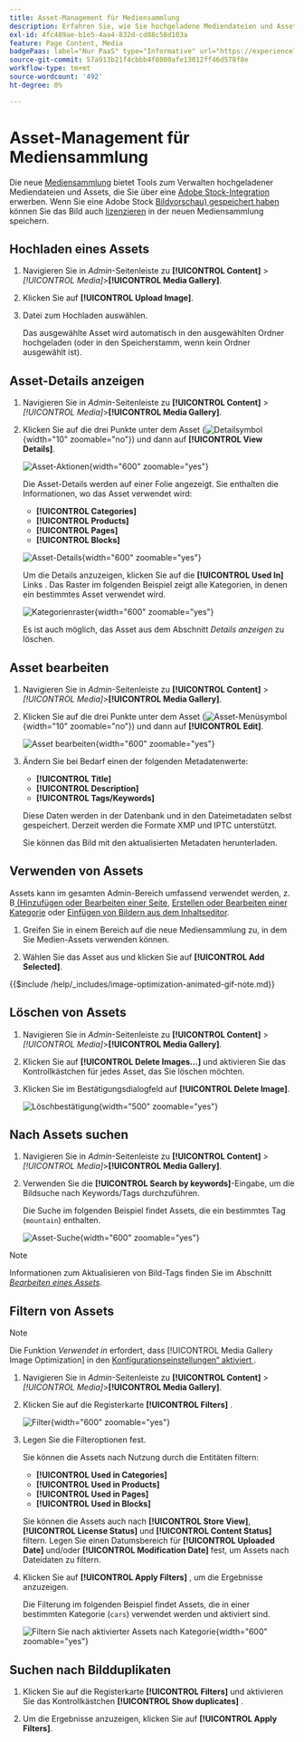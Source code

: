 ```yaml
---
title: Asset-Management für Mediensammlung
description: Erfahren Sie, wie Sie hochgeladene Mediendateien und Assets verwalten, die Sie über eine Adobe Stock-Integration erhalten.
exl-id: 4fc489ae-b1e5-4aa4-832d-cd88c58d103a
feature: Page Content, Media
badgePaas: label="Nur PaaS" type="Informative" url="https://experienceleague.adobe.com/de/docs/commerce/user-guides/product-solutions" tooltip="Gilt nur für Adobe Commerce in Cloud-Projekten (von Adobe verwaltete PaaS-Infrastruktur) und lokale Projekte."
source-git-commit: 57a913b21f4cbbb4f0800afe13012ff46d578f8e
workflow-type: tm+mt
source-wordcount: '492'
ht-degree: 0%

---
```


# Asset-Management für Mediensammlung

Die neue [Mediensammlung](media-gallery.md) bietet Tools zum Verwalten hochgeladener Mediendateien und Assets, die Sie über eine [Adobe Stock-Integration](adobe-stock.md) erwerben. Wenn Sie eine Adobe Stock [Bildvorschau) gespeichert haben](adobe-stock-save-preview.md) können Sie das Bild auch [lizenzieren](adobe-stock-license-image.md) in der neuen Mediensammlung speichern.

## Hochladen eines Assets

1. Navigieren Sie in _Admin_-Seitenleiste zu **[!UICONTROL Content]** > _[!UICONTROL Media]_>**[!UICONTROL Media Gallery]**.

1. Klicken Sie auf **[!UICONTROL Upload Image]**.

1. Datei zum Hochladen auswählen.

   Das ausgewählte Asset wird automatisch in den ausgewählten Ordner hochgeladen (oder in den Speicherstamm, wenn kein Ordner ausgewählt ist).

## Asset-Details anzeigen

1. Navigieren Sie in _Admin_-Seitenleiste zu **[!UICONTROL Content]** > _[!UICONTROL Media]_>**[!UICONTROL Media Gallery]**.

1. Klicken Sie auf die drei Punkte unter dem Asset (![Detailsymbol](./assets/media-gallery-asset-menu-icon.png){width="10" zoomable="no"}) und dann auf **[!UICONTROL View Details]**.

   ![Asset-Aktionen](./assets/media-gallery-asset-actions.png){width="600" zoomable="yes"}

   Die Asset-Details werden auf einer Folie angezeigt. Sie enthalten die Informationen, wo das Asset verwendet wird:

   - **[!UICONTROL Categories]**
   - **[!UICONTROL Products]**
   - **[!UICONTROL Pages]**
   - **[!UICONTROL Blocks]**

   ![Asset-Details](./assets/media-gallery-asset-details.png){width="600" zoomable="yes"}

   Um die Details anzuzeigen, klicken Sie auf die **[!UICONTROL Used In]** Links . Das Raster im folgenden Beispiel zeigt alle Kategorien, in denen ein bestimmtes Asset verwendet wird.

   ![Kategorienraster](./assets/media-gallery-asset-categories.png){width="600" zoomable="yes"}

   Es ist auch möglich, das Asset aus dem Abschnitt _Details anzeigen_ zu löschen.

## Asset bearbeiten

1. Navigieren Sie in _Admin_-Seitenleiste zu **[!UICONTROL Content]** > _[!UICONTROL Media]_>**[!UICONTROL Media Gallery]**.

1. Klicken Sie auf die drei Punkte unter dem Asset (![Asset-Menüsymbol](./assets/media-gallery-asset-menu-icon.png){width="10" zoomable="no"}) und dann auf **[!UICONTROL Edit]**.

   ![Asset bearbeiten](./assets/media-gallery-edit-asset.png){width="600" zoomable="yes"}

1. Ändern Sie bei Bedarf einen der folgenden Metadatenwerte:

   - **[!UICONTROL Title]**
   - **[!UICONTROL Description]**
   - **[!UICONTROL Tags/Keywords]**

   Diese Daten werden in der Datenbank und in den Dateimetadaten selbst gespeichert. Derzeit werden die Formate XMP und IPTC unterstützt.

   Sie können das Bild mit den aktualisierten Metadaten herunterladen.

## Verwenden von Assets

Assets kann im gesamten Admin-Bereich umfassend verwendet werden, z. B[ (Hinzufügen oder Bearbeiten einer Seite](page-add.md), [Erstellen oder Bearbeiten einer Kategorie](../catalog/category-create.md) oder [Einfügen von Bildern aus dem Inhaltseditor](editor-insert-image.md).

1. Greifen Sie in einem Bereich auf die neue Mediensammlung zu, in dem Sie Medien-Assets verwenden können.

1. Wählen Sie das Asset aus und klicken Sie auf **[!UICONTROL Add Selected]**.

{{$include /help/_includes/image-optimization-animated-gif-note.md}}

## Löschen von Assets

1. Navigieren Sie in _Admin_-Seitenleiste zu **[!UICONTROL Content]** > _[!UICONTROL Media]_>**[!UICONTROL Media Gallery]**.

1. Klicken Sie auf **[!UICONTROL Delete Images...]** und aktivieren Sie das Kontrollkästchen für jedes Asset, das Sie löschen möchten.

1. Klicken Sie im Bestätigungsdialogfeld auf **[!UICONTROL Delete Image]**.

   ![Löschbestätigung](./assets/media-gallery-bulk-delete-confirm.png){width="500" zoomable="yes"}

## Nach Assets suchen

1. Navigieren Sie in _Admin_-Seitenleiste zu **[!UICONTROL Content]** > _[!UICONTROL Media]_>**[!UICONTROL Media Gallery]**.

1. Verwenden Sie die **[!UICONTROL Search by keywords]**-Eingabe, um die Bildsuche nach Keywords/Tags durchzuführen.

   Die Suche im folgenden Beispiel findet Assets, die ein bestimmtes Tag (`mountain`) enthalten.

   ![Asset-Suche](./assets/media-gallery-asset-search.png){width="600" zoomable="yes"}

>[!NOTE]
>
>Informationen zum Aktualisieren von Bild-Tags finden Sie im Abschnitt _[Bearbeiten eines Assets](#edit-an-asset)_.

## Filtern von Assets

>[!NOTE]
>
>Die Funktion _Verwendet in_ erfordert, dass [!UICONTROL Media Gallery Image Optimization] in den [Konfigurationseinstellungen“ aktiviert ](media-gallery-image-optimization.md).

1. Navigieren Sie in _Admin_-Seitenleiste zu **[!UICONTROL Content]** > _[!UICONTROL Media]_>**[!UICONTROL Media Gallery]**.

1. Klicken Sie auf die Registerkarte **[!UICONTROL Filters]** .

   ![Filter](./assets/media-gallery-filters.png){width="600" zoomable="yes"}

1. Legen Sie die Filteroptionen fest.

   Sie können die Assets nach Nutzung durch die Entitäten filtern:

   - **[!UICONTROL Used in Categories]**
   - **[!UICONTROL Used in Products]**
   - **[!UICONTROL Used in Pages]**
   - **[!UICONTROL Used in Blocks]**

   Sie können die Assets auch nach **[!UICONTROL Store View]**, **[!UICONTROL License Status]** und **[!UICONTROL Content Status]** filtern. Legen Sie einen Datumsbereich für **[!UICONTROL Uploaded Date]** und/oder **[!UICONTROL Modification Date]** fest, um Assets nach Dateidaten zu filtern.

1. Klicken Sie auf **[!UICONTROL Apply Filters]** , um die Ergebnisse anzuzeigen.

   Die Filterung im folgenden Beispiel findet Assets, die in einer bestimmten Kategorie (`cars`) verwendet werden und aktiviert sind.

   ![Filtern Sie nach aktivierter Assets nach Kategorie](./assets/media-gallery-filter-by-category.png){width="600" zoomable="yes"}

## Suchen nach Bildduplikaten

1. Klicken Sie auf die Registerkarte **[!UICONTROL Filters]** und aktivieren Sie das Kontrollkästchen **[!UICONTROL Show duplicates]** .

1. Um die Ergebnisse anzuzeigen, klicken Sie auf **[!UICONTROL Apply Filters]**.
